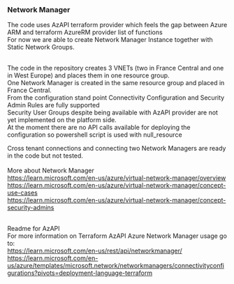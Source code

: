 ### Network Manager <br>

The code uses AzAPI terraform provider which feels the gap between Azure ARM and terraform AzureRM provider list of functions <br>
For now we are able to create Network Manager Instance together with Static Network Groups.<br><br>

The code in the repository creates 3 VNETs (two in France Central and one in West Europe) and places them in one resource group. <br>
One Network Manager is created in the same resource group and placed in France Central. <br>
From the configuration stand point Connectivity Configuration and Security Admin Rules are fully supported <br>
Security User Groups despite being available with AzAPI provider are not yet implemented on the platform side. <br>
At the moment there are no API calls available for deploying the configuration so powershell script is used with null_resource <br>

Cross tenant connections and connecting two Network Managers are ready in the code but not tested. <br><br>
More about Network Manager<br>
https://learn.microsoft.com/en-us/azure/virtual-network-manager/overview <br> 
https://learn.microsoft.com/en-us/azure/virtual-network-manager/concept-use-cases <br>
https://learn.microsoft.com/en-us/azure/virtual-network-manager/concept-security-admins <br><br>

Readme for AzAPI<br>
For more information on Terraform AzAPI Azure Network Manager usage go to: <br>
https://learn.microsoft.com/en-us/rest/api/networkmanager/ <br>
https://learn.microsoft.com/en-us/azure/templates/microsoft.network/networkmanagers/connectivityconfigurations?pivots=deployment-language-terraform <br>